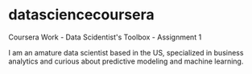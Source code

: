 # datasciencecoursera
Coursera Work - Data Scidentist's Toolbox - Assignment 1

I am an amature data scientist based in the US, specialized in business analytics and curious about predictive modeling and machine learning.
